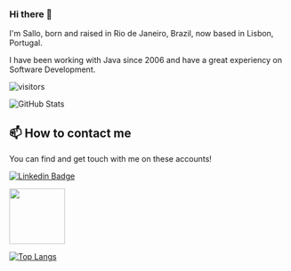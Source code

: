 ### Hi there 👋
I'm Sallo, born and raised in Rio de Janeiro, Brazil, now based in Lisbon, Portugal.

I have been working with Java since 2006 and have a great experiency on Software Development.
<!--
**saleco/saleco** is a ✨ _special_ ✨ repository because its `README.md` (this file) appears on your GitHub profile.

Here are some ideas to get you started:

- 🔭 I’m currently working on ...
- 🌱 I’m currently learning ...
- 👯 I’m looking to collaborate on ...
- 🤔 I’m looking for help with ...
- 💬 Ask me about ...
- 📫 How to reach me: ...
- 😄 Pronouns: ...
- ⚡ Fun fact: ...
-->

![visitors](https://visitor-badge.laobi.icu/badge?page_id=saleco.visitor-badge)


![GitHub Stats](https://github-readme-stats.vercel.app/api?username=saleco&show_icons=true)

## 📫 How to contact me

You can find and get touch with me on these accounts!

[![Linkedin Badge](https://img.shields.io/badge/saleco-follow%20on%20linkedin-blue?style=for-the-badge&logo=linkedin)](https://www.linkedin.com/in/salloszrajbman/)  

<img src="https://octodex.github.com/images/daftpunktocat-thomas.gif" height="100px" width="100px">

[![Top Langs](https://github-readme-stats.vercel.app/api/top-langs/?username=saleco)](https://github.com/saleco/github-readme-stats)
